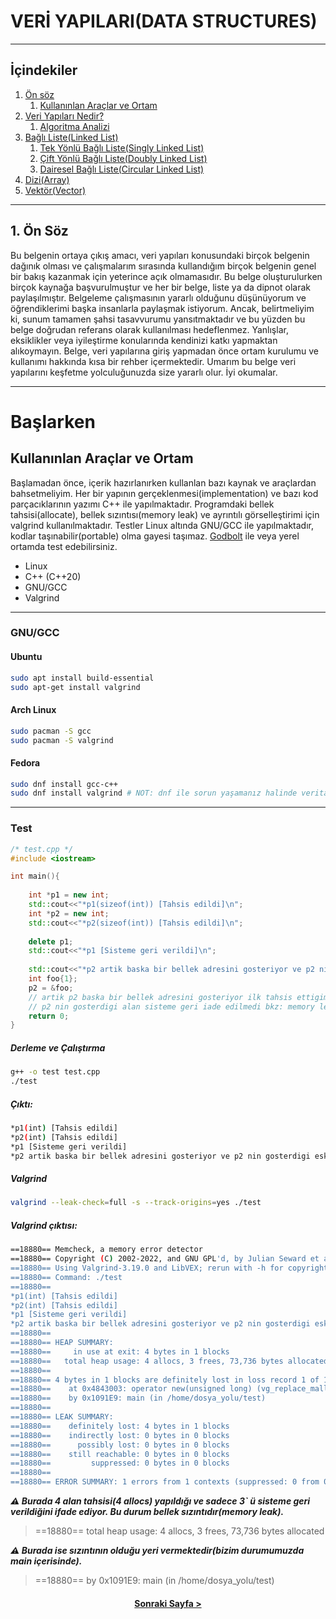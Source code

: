 # VERİ YAPILARI(DATA STRUCTURES)
---

## İçindekiler 

1. [Ön söz](#1-ön-söz)
   1. [Kullanınlan Araçlar ve Ortam](#başlarken)
2. [Veri Yapıları Nedir?](./giris/README.md/#veri-yapıları-nedir)
   1. [Algoritma Analizi](./giris/README.md/#algoritma-analizi)
3. [Bağlı Liste(Linked List)](./linked_list)
    1. [Tek Yönlü Bağlı Liste(Singly Linked List)](./linked_list/singly_linked_list)
    2. [Çift Yönlü Bağlı Liste(Doubly Linked List)](./linked_list/doubly_linked_list)
    3. [Dairesel Bağlı Liste(Circular Linked List)](./linked_list/circular_linked_list)
4. [Dizi(Array)](./array)
5. [Vektör(Vector)](./vector)

---

## 1. Ön Söz

Bu belgenin ortaya çıkış amacı, veri yapıları konusundaki birçok belgenin dağınık olması ve çalışmalarım sırasında kullandığım birçok belgenin genel bir bakış kazanmak için yeterince açık olmamasıdır. Bu belge oluşturulurken birçok kaynağa başvurulmuştur ve her bir belge, liste ya da dipnot olarak paylaşılmıştır. Belgeleme çalışmasının yararlı olduğunu düşünüyorum ve öğrendiklerimi başka insanlarla paylaşmak istiyorum. Ancak, belirtmeliyim ki, sunum tamamen şahsi tasavvurumu yansıtmaktadır ve bu yüzden bu belge doğrudan referans olarak kullanılması hedeflenmez. Yanlışlar, eksiklikler veya iyileştirme konularında kendinizi katkı yapmaktan alıkoymayın. Belge, veri yapılarına giriş yapmadan önce ortam kurulumu ve kullanımı hakkında kısa bir rehber içermektedir. Umarım bu belge veri yapılarını keşfetme yolculuğunuzda size yararlı olur. İyi okumalar.

-------------------------
# Başlarken

## Kullanınlan Araçlar ve Ortam

Başlamadan önce, içerik hazırlanırken kullanlan bazı kaynak ve araçlardan bahsetmeliyim. Her bir yapının gerçeklenmesi(implementation) ve bazı kod parçacıklarının yazımı C++ ile yapılmaktadır. Programdaki bellek tahsisi(allocate), bellek sızıntısı(memory leak) ve ayrıntılı görselleştirimi için valgrind kullanılmaktadır. Testler Linux altında GNU/GCC ile yapılmaktadır, kodlar taşınabilir(portable) olma gayesi taşımaz. [Godbolt](https://godbolt.org/) ile veya yerel ortamda test edebilirsiniz. 

- Linux
- C++ (C++20) 
- GNU/GCC
- Valgrind

---
### GNU/GCC 

####  Ubuntu

```bash
sudo apt install build-essential
sudo apt-get install valgrind
```
#### Arch Linux

```bash
sudo pacman -S gcc
sudo pacman -S valgrind
```

#### Fedora

```bash
sudo dnf install gcc-c++
sudo dnf install valgrind # NOT: dnf ile sorun yaşamanız halinde veritabanını yum ile güncelleniyiz.
``` 
---

### Test

```cpp
/* test.cpp */
#include <iostream>

int main(){
	
	int *p1 = new int; 
	std::cout<<"*p1(sizeof(int)) [Tahsis edildi]\n";
	int *p2 = new int; 
	std::cout<<"*p2(sizeof(int)) [Tahsis edildi]\n";
	
	delete p1; 
	std::cout<<"*p1 [Sisteme geri verildi]\n";
	
	std::cout<<"*p2 artik baska bir bellek adresini gosteriyor ve p2 nin gosterdigi eski adresi kaybettik bkz: MEMORY LEAK\n";
	int foo{1};
	p2 = &foo;
	// artik p2 baska bir bellek adresini gosteriyor ilk tahsis ettigimiz adresi kaybettik.
	// p2 nin gosterdigi alan sisteme geri iade edilmedi bkz: memory leak 
	return 0;
}
```

##### Derleme ve Çalıştırma

```bash
g++ -o test test.cpp
./test
```
##### Çıktı:

```bash                                                 
*p1(int) [Tahsis edildi]
*p2(int) [Tahsis edildi]
*p1 [Sisteme geri verildi]
*p2 artik baska bir bellek adresini gosteriyor ve p2 nin gosterdigi eski adresi kaybettik bkz: MEMORY LEAK
```
##### Valgrind

```bash
valgrind --leak-check=full -s --track-origins=yes ./test
```
##### Valgrind çıktısı:

```bash
==18880== Memcheck, a memory error detector
==18880== Copyright (C) 2002-2022, and GNU GPL'd, by Julian Seward et al.
==18880== Using Valgrind-3.19.0 and LibVEX; rerun with -h for copyright info
==18880== Command: ./test
==18880== 
*p1(int) [Tahsis edildi]
*p2(int) [Tahsis edildi]
*p1 [Sisteme geri verildi]
*p2 artik baska bir bellek adresini gosteriyor ve p2 nin gosterdigi eski adresi kaybettik
==18880== 
==18880== HEAP SUMMARY:
==18880==     in use at exit: 4 bytes in 1 blocks
==18880==   total heap usage: 4 allocs, 3 frees, 73,736 bytes allocated
==18880== 
==18880== 4 bytes in 1 blocks are definitely lost in loss record 1 of 1
==18880==    at 0x4843003: operator new(unsigned long) (vg_replace_malloc.c:422)
==18880==    by 0x1091E9: main (in /home/dosya_yolu/test)
==18880== 
==18880== LEAK SUMMARY:
==18880==    definitely lost: 4 bytes in 1 blocks
==18880==    indirectly lost: 0 bytes in 0 blocks
==18880==      possibly lost: 0 bytes in 0 blocks
==18880==    still reachable: 0 bytes in 0 blocks
==18880==         suppressed: 0 bytes in 0 blocks
==18880== 
==18880== ERROR SUMMARY: 1 errors from 1 contexts (suppressed: 0 from 0)
```

***:warning: Burada 4 alan tahsisi(4 allocs) yapıldığı ve sadece 3` ü sisteme geri verildiğini ifade ediyor. Bu durum bellek sızıntıdır(memory leak).***
> \==18880==   total heap usage: 4 allocs, 3 frees, 73,736 bytes allocated


***:warning: Burada ise sızıntının olduğu yeri vermektedir(bizim durumumuzda main içerisinde).***
> \==18880==    by 0x1091E9: main (in /home/dosya_yolu/test)

<h4 align="center"><a href="./giris">Sonraki Sayfa ></a></h4>
